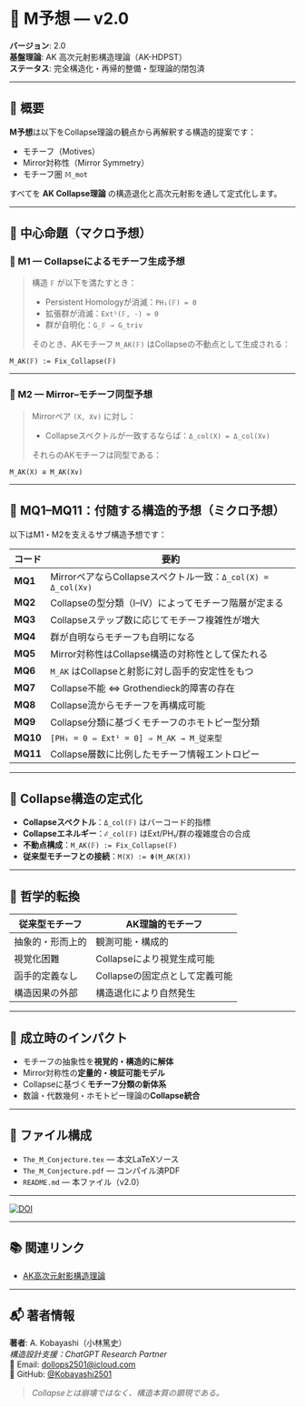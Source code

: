 # 🌌 M予想 — v2.0

**バージョン**: 2.0  
**基盤理論**: AK 高次元射影構造理論（AK-HDPST）  
**ステータス**: 完全構造化・再帰的整備・型理論的閉包済

---

## 🧭 概要

**M予想**は以下をCollapse理論の観点から再解釈する構造的提案です：

- モチーフ（Motives）  
- Mirror対称性（Mirror Symmetry）  
- モチーフ圏 `𝕄_mot`

すべてを **AK Collapse理論** の構造退化と高次元射影を通して定式化します。

---

## 🚩 中心命題（マクロ予想）

### 🔷 M1 — Collapseによるモチーフ生成予想

> 構造 `𝔽` が以下を満たすとき：
>
> - Persistent Homologyが消滅：`PH₁(𝔽) = 0`  
> - 拡張群が消滅：`Ext¹(𝔽, -) = 0`  
> - 群が自明化：`G_𝔽 → G_triv`
>
> そのとき、AKモチーフ `M_AK(𝔽)` はCollapseの不動点として生成される：

```
M_AK(𝔽) := Fix_Collapse(𝔽)
```

---

### 🔷 M2 — Mirror–モチーフ同型予想

> Mirrorペア `(X, X∨)` に対し：
>
> - Collapseスペクトルが一致するならば：`Δ_col(X) = Δ_col(X∨)`
>
> それらのAKモチーフは同型である：

```
M_AK(X) ≅ M_AK(X∨)
```

---

## 🧩 MQ1–MQ11：付随する構造的予想（ミクロ予想）

以下はM1・M2を支えるサブ構造予想です：

| コード | 要約 |
|--------|------|
| **MQ1** | MirrorペアならCollapseスペクトル一致：`Δ_col(X) = Δ_col(X∨)` |
| **MQ2** | Collapseの型分類（I–IV）によってモチーフ階層が定まる |
| **MQ3** | Collapseステップ数に応じてモチーフ複雑性が増大 |
| **MQ4** | 群が自明ならモチーフも自明になる |
| **MQ5** | Mirror対称性はCollapse構造の対称性として保たれる |
| **MQ6** | `M_AK` はCollapseと射影に対し函手的安定性をもつ |
| **MQ7** | Collapse不能 ⇔ Grothendieck的障害の存在 |
| **MQ8** | Collapse流からモチーフを再構成可能 |
| **MQ9** | Collapse分類に基づくモチーフのホモトピー型分類 |
| **MQ10** | `[PH₁ = 0 ⇔ Ext¹ = 0] ⇒ M_AK → M_従来型` |
| **MQ11** | Collapse層数に比例したモチーフ情報エントロピー |

---

## 🔬 Collapse構造の定式化

- **Collapseスペクトル**：`Δ_col(𝔽)` はバーコード的指標  
- **Collapseエネルギー**：`ℰ_col(𝔽)` はExt/PH₁/群の複雑度合の合成  
- **不動点構成**：`M_AK(𝔽) := Fix_Collapse(𝔽)`  
- **従来型モチーフとの接続**：`M(X) := Φ(M_AK(X))`

---

## 🧠 哲学的転換

| 従来型モチーフ | AK理論的モチーフ |
|------------|--------------|
| 抽象的・形而上的 | 観測可能・構成的 |
| 視覚化困難 | Collapseにより視覚生成可能 |
| 函手的定義なし | Collapseの固定点として定義可能 |
| 構造因果の外部 | 構造退化により自然発生 |

---

## 🔮 成立時のインパクト

- モチーフの抽象性を**視覚的・構造的に解体**  
- Mirror対称性の**定量的・検証可能モデル**  
- Collapseに基づく**モチーフ分類の新体系**  
- 数論・代数幾何・ホモトピー理論の**Collapse統合**

---

## 📁 ファイル構成

- `The_M_Conjecture.tex` — 本文LaTeXソース  
- `The_M_Conjecture.pdf` — コンパイル済PDF  
- `README.md` — 本ファイル（v2.0）

---

[![DOI](https://zenodo.org/badge/DOI/10.5281/zenodo.16358027.svg)](https://doi.org/10.5281/zenodo.16358027)

---

## 📚 関連リンク

- [AK高次元射影構造理論](https://github.com/Kobayashi2501/AK-High-Dimensional-Projection-Structural-Theory)

---

## 📬 著者情報

**著者**: A. Kobayashi（小林篤史）  
_構造設計支援：ChatGPT Research Partner_  
📧 Email: [dollops2501@icloud.com](mailto:dollops2501@icloud.com)  
🐙 GitHub: [@Kobayashi2501](https://github.com/Kobayashi2501)

> *Collapseとは崩壊ではなく、構造本質の顕現である。*
